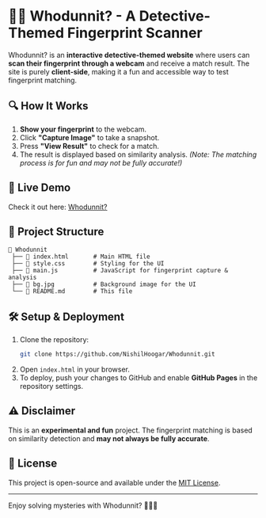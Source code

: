 # 🕵️‍♂️ Whodunnit? - A Detective-Themed Fingerprint Scanner

Whodunnit? is an **interactive detective-themed website** where users can **scan their fingerprint through a webcam** and receive a match result. The site is purely **client-side**, making it a fun and accessible way to test fingerprint matching.

## 🔍 How It Works
1. **Show your fingerprint** to the webcam.
2. Click **"Capture Image"** to take a snapshot.
3. Press **"View Result"** to check for a match.
4. The result is displayed based on similarity analysis. *(Note: The matching process is for fun and may not be fully accurate!)*

## 🚀 Live Demo
Check it out here: [Whodunnit?](https://nishilhoogar.github.io/Whodunnit/)

## 📂 Project Structure
```
📁 Whodunnit
 ├── 📄 index.html       # Main HTML file
 ├── 📄 style.css        # Styling for the UI
 ├── 📄 main.js          # JavaScript for fingerprint capture & analysis
 ├── 📄 bg.jpg           # Background image for the UI
 └── 📄 README.md        # This file
```

## 🛠️ Setup & Deployment
1. Clone the repository:
   ```sh
   git clone https://github.com/NishilHoogar/Whodunnit.git
   ```
2. Open `index.html` in your browser.
3. To deploy, push your changes to GitHub and enable **GitHub Pages** in the repository settings.

## ⚠️ Disclaimer
This is an **experimental and fun** project. The fingerprint matching is based on similarity detection and **may not always be fully accurate**.

## 📜 License
This project is open-source and available under the [MIT License](LICENSE).

---
Enjoy solving mysteries with Whodunnit? 🕵️‍♂️🔎

